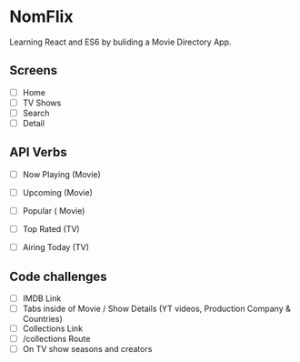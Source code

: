# NomFlix 

Learning React and ES6 by buliding a Movie Directory App.

## Screens

- [ ] Home
- [ ] TV Shows 
- [ ] Search
- [ ] Detail

## API Verbs
- [ ] Now Playing (Movie)
- [ ] Upcoming (Movie)
- [ ] Popular ( Movie)
- [ ] Top Rated (TV)
- [ ] Airing Today (TV) 


## Code challenges
- [ ] IMDB Link
- [ ] Tabs inside of Movie / Show Details (YT videos, Production Company & Countries)
- [ ] Collections Link
- [ ] /collections Route
- [ ] On TV show seasons and creators
